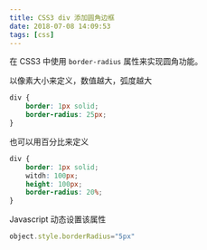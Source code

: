 ```yaml
---
title: CSS3 div 添加圆角边框
date: 2018-07-08 14:09:53
tags: [css]
---
```


在 CSS3 中使用 `border-radius` 属性来实现圆角功能。
<!-- more --><!-- toc -->

以像素大小来定义，数值越大，弧度越大

```css
div {
    border: 1px solid;
    border-radius: 25px;
}
```

也可以用百分比来定义

```css
div {
    border: 1px solid;
    witdh: 100px;
    height: 100px;
    border-radius: 20%;
}
```

Javascript 动态设置该属性

```javascript
object.style.borderRadius="5px"
```
